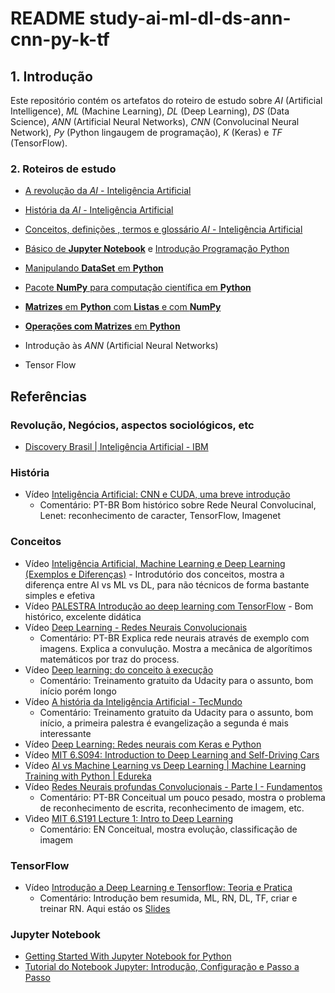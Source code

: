 # README study-ai-ml-dl-ds-ann-cnn-py-k-tf

## 1. Introdução ##

Este repositório contém os artefatos do roteiro de estudo sobre  _AI_ (Artificial Intelligence), _ML_ (Machine Learning), _DL_ (Deep Learning), _DS_ (Data Science), _ANN_ (Artificial Neural Networks), _CNN_ (Convolucinal Neural Network), _Py_ (Python lingaugem de programação), _K_ (Keras) e _TF_ (TensorFlow).


### 2. Roteiros de estudo ###

* [A revolução da _AI_ - Inteligência Artificial](./md/README_Revolucao_da_AI.md)
* [História da _AI_ - Inteligência Artificial](./md/README_Historia_da_AI.md)
* [Conceitos, definições , termos e glossário _AI_ - Inteligência Artificial](./md/README_Conceitos_AI.md)
* [Básico de **Jupyter Notebook**](./md/README_JupyterNotebook.md) e [Introdução Programação Python](./md/README_Python.md)
* [Manipulando **DataSet** em **Python**](./md/README_PythonDataSetManipulation.md)
* [Pacote **NumPy** para computação científica em **Python**](./md/README_PythonNumpy.md)
* [**Matrizes** em **Python** com **Listas** e com **NumPy**](./md/README_PythonMatrizesListas_vs_Numpy.md)
* [**Operações com Matrizes** em **Python**](./md/README_PythonMatrizes.md)

* Introdução às _ANN_ (Artificial Neural Networks)
* Tensor Flow



## Referências ##


### Revolução, Negócios, aspectos sociológicos, etc ###

* [Discovery Brasil | Inteligência Artificial - IBM](https://www.youtube.com/watch?v=W95YlM5-iPk)


### História ###

* Vídeo [Inteligência Artificial: CNN e CUDA, uma breve introdução](https://www.youtube.com/watch?v=j8E_i6-qtbA&index=14&list=PLORrDfZD1hkE-STpneL0hV3_m2tjv0qAq)
  * Comentário: PT-BR Bom histórico sobre Rede Neural Convolucinal, Lenet: reconhecimento de caracter, TensorFlow, Imagenet


### Conceitos ###
* Vídeo [Inteligência Artificial, Machine Learning e Deep Learning (Exemplos e Diferenças)](https://www.youtube.com/watch?v=5UYpSE3dQSQ&list=PLORrDfZD1hkE-STpneL0hV3_m2tjv0qAq) - Introdutório dos conceitos, mostra a diferença entre AI vs ML vs DL, para não técnicos de forma bastante simples e efetiva
* Vídeo [PALESTRA Introdução ao deep learning com TensorFlow](https://www.youtube.com/watch?v=OIyR-_EpG48&list=PLORrDfZD1hkE-STpneL0hV3_m2tjv0qAq) - Bom histórico, excelente didática
* Vídeo [Deep Learning - Redes Neurais Convolucionais](https://www.youtube.com/watch?v=DXnyuUZcAAI&index=10&list=PLORrDfZD1hkE-STpneL0hV3_m2tjv0qAq)
  * Comentário: PT-BR Explica rede neurais através de exemplo com imagens. Explica a convulução. Mostra a mecânica de algorítimos matemáticos por traz do process.
* Vídeo [Deep learning: do conceito à execução](https://www.youtube.com/watch?v=KIvB5LFbA0w&index=13&list=PLORrDfZD1hkE-STpneL0hV3_m2tjv0qAq)
  * Comentário: Treinamento gratuito da Udacity para o assunto, bom início porém longo
* Vídeo [A história da Inteligência Artificial - TecMundo](https://www.youtube.com/watch?v=Lhu8bdmkMCM)
  * Comentário: Treinamento gratuito da Udacity para o assunto, bom início, a primeira palestra é evangelização a segunda é mais interessante
* Vídeo [Deep Learning: Redes neurais com Keras e Python](https://www.youtube.com/watch?v=dQPJZa_-FcU)
* Vídeo [MIT 6.S094: Introduction to Deep Learning and Self-Driving Cars](https://www.youtube.com/watch?v=1L0TKZQcUtA&list=PLORrDfZD1hkE-STpneL0hV3_m2tjv0qAq&t=4810s)
* Vídeo [AI vs Machine Learning vs Deep Learning | Machine Learning Training with Python | Edureka](https://www.youtube.com/watch?v=WSbgixdC9g8&t=352s&list=PLORrDfZD1hkE-STpneL0hV3_m2tjv0qAq)
* Vídeo [Redes Neurais profundas Convolucionais - Parte I - Fundamentos](https://www.youtube.com/watch?v=n4rmrZg1_58&index=11&list=PLORrDfZD1hkE-STpneL0hV3_m2tjv0qAq)
  * Comentário: PT-BR Conceitual um pouco pesado, mostra o problema de reconhecimento de escrita, reconhecimento de imagem, etc.
* Vìdeo [MIT 6.S191 Lecture 1: Intro to Deep Learning](https://www.youtube.com/watch?v=IgSuFYamZas&list=PLORrDfZD1hkE-STpneL0hV3_m2tjv0qAq)
  * Comentário: EN Conceitual, mostra evolução, classificação de imagem


### TensorFlow ###

* Vídeo [Introdução a Deep Learning e Tensorflow: Teoria e Pratica](https://www.youtube.com/watch?v=mAIRkkItPSc&index=17)
  * Comentário: Introdução bem resumida, ML, RN, DL, TF, criar e treinar RN. Aqui estáo os [Slides](https://github.com/GuiUzeda/Webinar-Tensorflow/blob/master/Webinar%20Tensorflow.pdf)
  
### Jupyter Notebook ###

* [Getting Started With Jupyter Notebook for Python](https://www.youtube.com/watch?v=CwFq3YDU6_Y)
* [Tutorial do Notebook Jupyter: Introdução, Configuração e Passo a Passo](https://www.youtube.com/watch?v=HW29067qVWk&t=72s)
